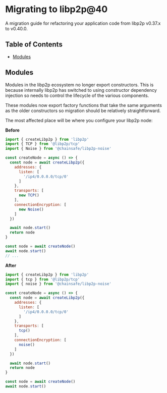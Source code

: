 # Migrating to libp2p@40 <!-- omit in toc -->

A migration guide for refactoring your application code from libp2p v0.37.x to v0.40.0.

## Table of Contents <!-- omit in toc -->

- [Modules](#modules)

## Modules

Modules in the libp2p ecosystem no longer export constructors. This is because internally libp2p has switched to using constructor dependency injection so needs to control the lifecycle of the various components.

These modules now export factory functions that take the same arguments as the older constructors so migration should be relatively straightforward.

The most affected place will be where you configure your libp2p node:

**Before**

```js
import { createLibp2p } from 'libp2p'
import { TCP } from '@libp2p/tcp'
import { Noise } from '@chainsafe/libp2p-noise'

const createNode = async () => {
  const node = await createLibp2p({
    addresses: {
      listen: [
        '/ip4/0.0.0.0/tcp/0'
      ]
    },
    transports: [
      new TCP()
    ],
    connectionEncryption: [
      new Noise()
    ]
  })

  await node.start()
  return node
}

const node = await createNode()
await node.start()
// ...
```

**After**

```js
import { createLibp2p } from 'libp2p'
import { tcp } from '@libp2p/tcp'
import { noise } from '@chainsafe/libp2p-noise'

const createNode = async () => {
  const node = await createLibp2p({
    addresses: {
      listen: [
        '/ip4/0.0.0.0/tcp/0'
      ]
    },
    transports: [
      tcp()
    ],
    connectionEncryption: [
      noise()
    ]
  })

  await node.start()
  return node
}

const node = await createNode()
await node.start()
```
